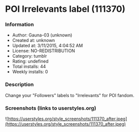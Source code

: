 # POI Irrelevants label (111370)

### Information
- Author: Gauna-03 (unknown)
- Created at: unknown
- Updated at: 3/11/2015, 4:04:52 AM
- License: NO-REDISTRIBUTION
- Category: tumblr
- Rating: undefined
- Total installs: 44
- Weekly installs: 0


### Description
Change your "Followers" labels to "Irrelevants" for POI fandom.


### Screenshots (links to userstyles.org)
![https://userstyles.org/style_screenshots/111370_after.jpeg](https://userstyles.org/style_screenshots/111370_after.jpeg)


